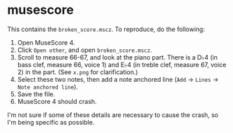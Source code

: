 # musescore

This contains the `broken_score.mscz`. To reproduce, do the following:

1. Open MuseScore 4.
2. Click `Open other`, and open `broken_score.mscz`.
3. Scroll to measure 66-67, and look at the piano part. There is a D♭4 (in bass clef, measure 66, voice 1) and E♭4 (in treble clef, measure 67, voice 2) in the part. (See `x.png` for clarification.)
4. Select these two notes, then add a note anchored line (`Add` -> `Lines` -> `Note anchored line`).
5. Save the file.
6. MuseScore 4 should crash.

I'm not sure if some of these details are necessary to cause the crash, so I'm being specific as possible.
